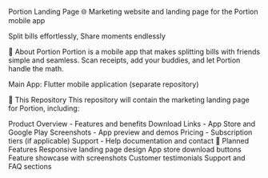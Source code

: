Portion Landing Page 🌐
Marketing website and landing page for the Portion mobile app

Split bills effortlessly, Share moments endlessly

📱 About Portion
Portion is a mobile app that makes splitting bills with friends simple and seamless. Scan receipts, add your buddies, and let Portion handle the math.

Main App: Flutter mobile application (separate repository)

🎯 This Repository
This repository will contain the marketing landing page for Portion, including:

Product Overview - Features and benefits
Download Links - App Store and Google Play
Screenshots - App preview and demos
Pricing - Subscription tiers (if applicable)
Support - Help documentation and contact
🚀 Planned Features
 Responsive landing page design
 App store download buttons
 Feature showcase with screenshots
 Customer testimonials
 Support and FAQ sections
